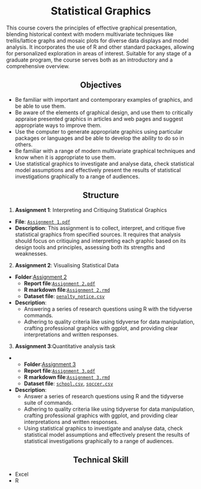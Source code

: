 # __<center>Statistical Graphics</center>__
This course covers the principles of effective graphical presentation, blending historical context with modern multivariate techniques like trellis/lattice graphs and mosaic plots for diverse data displays and model analysis. It incorporates the use of R and other standard packages, allowing for personalized exploration in areas of interest. Suitable for any stage of a graduate program, the course serves both as an introductory and a comprehensive overview.
## __<center>Objectives</center>__
- Be familiar with important and contemporary examples of graphics, and be able to use them.
- Be aware of the elements of graphical design, and use them to critically appraise presented graphics in articles and web pages and suggest appropriate ways to improve them.
- Use the computer to generate appropriate graphics using particular packages or languages and be able to develop the ability to do so in others.
- Be familiar with a range of modern multivariate graphical techniques and know when it is appropriate to use them.
- Use statistical graphics to investigate and analyse data, check statistical model assumptions and effectively present the results of statistical investigations graphically to a range of audiences.
## __<center>Structure</center>__
1. **Assignment 1**: Interpreting and Critiquing Statistical Graphics
- **File**: [`Assignment 1.pdf`](https://github.com/VivianNg9/Master-of-Business-Analytics_Portfolio-/blob/main/STAT8123_Statistical%20Graphics/Assignment%201.pdf)
- **Description**: This assignment is to collect, interpret, and critique five statistical graphics from specified sources. It requires that analysis should focus on critiquing and interpreting each graphic based on its design tools and principles, assessing both its strengths and weaknesses.

2. **Assignment 2**: Visualising Statistical Data
- **Folder**:[Assignment 2](https://github.com/VivianNg9/Master-of-Business-Analytics_Portfolio-/tree/main/STAT8123_Statistical%20Graphics/Assignment%202)
  - **Report file**:[`Assignment 2.pdf`](https://github.com/VivianNg9/Master-of-Business-Analytics_Portfolio-/blob/main/STAT8123_Statistical%20Graphics/Assignment%202/Assignment%202.pdf)
  - **R markdown file**:[`Assignment 2.rmd`](https://github.com/VivianNg9/Master-of-Business-Analytics_Portfolio-/blob/main/STAT8123_Statistical%20Graphics/Assignment%202/Assignment%202.rmd)
  - **Dataset file**: [`penalty_notice.csv`](https://github.com/VivianNg9/Master-of-Business-Analytics_Portfolio-/blob/main/STAT8123_Statistical%20Graphics/Assignment%202/penalty_notice.csv)
- **Description**:
  - Answering a series of research questions using R with the tidyverse commands.
  - Adhering to quality criteria like using tidyverse for data manipulation, crafting professional graphics with ggplot, and providing clear interpretations and written responses.

3. **Assignment 3**:Quantitative analysis task
- - **Folder**:[Assignment 3](https://github.com/VivianNg9/Master-of-Business-Analytics_Portfolio-/tree/main/STAT8123_Statistical%20Graphics/Assignment%203)
  - **Report file**:[`Assignment 3.pdf`](https://github.com/VivianNg9/Master-of-Business-Analytics_Portfolio-/blob/main/STAT8123_Statistical%20Graphics/Assignment%203/Assignment%203.pdf)
  - **R markdown file**:[`Assignment 3.rmd`](https://github.com/VivianNg9/Master-of-Business-Analytics_Portfolio-/blob/main/STAT8123_Statistical%20Graphics/Assignment%203/Assignment%203.rmd)
  - **Dataset file**: [`school.csv`](https://github.com/VivianNg9/Master-of-Business-Analytics_Portfolio-/blob/main/STAT8123_Statistical%20Graphics/Assignment%203/school.csv), [`soccer.csv`](https://github.com/VivianNg9/Master-of-Business-Analytics_Portfolio-/blob/main/STAT8123_Statistical%20Graphics/Assignment%203/soccer.csv)
- **Description**:
  - Answer a series of research questions using R and the tidyverse suite of commands.
  - Adhering to quality criteria like using tidyverse for data manipulation, crafting professional graphics with ggplot, and providing clear interpretations and written responses.
  - Using statistical graphics to investigate and analyse data, check statistical model assumptions and effectively present the results of statistical investigations graphically to a range of audiences.
## __<center>Technical Skill</center>__
- Excel
- R
  
  



